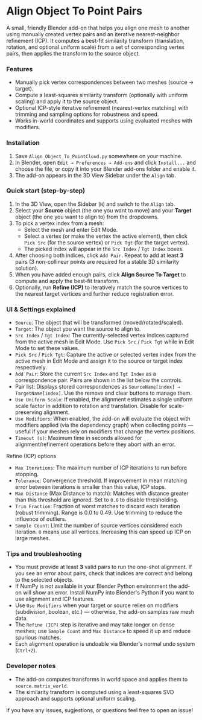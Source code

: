 # Align Object To Point Pairs

A small, friendly Blender add-on that helps you align one mesh to another using manually created vertex pairs and an iterative nearest-neighbor refinement (ICP). It computes a best-fit similarity transform (translation, rotation, and optional uniform scale) from a set of corresponding vertex pairs, then applies the transform to the source object.

### Features
- Manually pick vertex correspondences between two meshes (source → target).
- Compute a least-squares similarity transform (optionally with uniform scaling) and apply it to the source object.
- Optional ICP-style iterative refinement (nearest-vertex matching) with trimming and sampling options for robustness and speed.
- Works in-world coordinates and supports using evaluated meshes with modifiers.

### Installation
1. Save `Align_Object_To_PointCloud.py` somewhere on your machine.
2. In Blender, open `Edit → Preferences → Add-ons` and click `Install...` and choose the file, or copy it into your Blender add-ons folder and enable it.
3. The add-on appears in the 3D View Sidebar under the `Align` tab.

### Quick start (step-by-step)
1. In the 3D View, open the Sidebar (`N`) and switch to the `Align` tab.
2. Select your **Source** object (the one you want to move) and your **Target** object (the one you want to align to) from the dropdowns.
3. To pick a vertex index from a mesh:
   - Select the mesh and enter Edit Mode.
   - Select a vertex (or make the vertex the active element), then click `Pick Src` (for the source vertex) or `Pick Tgt` (for the target vertex).
   - The picked index will appear in the `Src Index` / `Tgt Index` boxes.
4. After choosing both indices, click `Add Pair`. Repeat to add at least **3** pairs (3 non-collinear points are required for a stable 3D similarity solution).
5. When you have added enough pairs, click **Align Source To Target** to compute and apply the best-fit transform.
6. Optionally, run **Refine (ICP)** to iteratively match the source vertices to the nearest target vertices and further reduce registration error.

### UI & Settings explained
- `Source`: The object that will be transformed (moved/rotated/scaled).
- `Target`: The object you want the source to align to.
- `Src Index` / `Tgt Index`: The currently-selected vertex indices captured from the active mesh in Edit Mode. Use `Pick Src` / `Pick Tgt` while in Edit Mode to set these values.
- `Pick Src` / `Pick Tgt`: Capture the active or selected vertex index from the active mesh in Edit Mode and assign it to the source or target index respectively.
- `Add Pair`: Store the current `Src Index` and `Tgt Index` as a correspondence pair. Pairs are shown in the list below the controls.
- Pair list: Displays stored correspondences as `SourceName[index] → TargetName[index]`. Use the remove and clear buttons to manage them.
- `Use Uniform Scale`: If enabled, the alignment estimates a single uniform scale factor in addition to rotation and translation. Disable for scale-preserving alignment.
- `Use Modifiers`: When enabled, the add-on will evaluate the object with modifiers applied (via the dependency graph) when collecting points — useful if your meshes rely on modifiers that change the vertex positions.
- `Timeout (s)`: Maximum time in seconds allowed for alignment/refinement operations before they abort with an error.

Refine (ICP) options
- `Max Iterations`: The maximum number of ICP iterations to run before stopping.
- `Tolerance`: Convergence threshold. If improvement in mean matching error between iterations is smaller than this value, ICP stops.
- `Max Distance` (Max Distance to match): Matches with distance greater than this threshold are ignored. Set to `0.0` to disable thresholding.
- `Trim Fraction`: Fraction of worst matches to discard each iteration (robust trimming). Range is 0.0 to 0.49. Use trimming to reduce the influence of outliers.
- `Sample Count`: Limit the number of source vertices considered each iteration. `0` means use all vertices. Increasing this can speed up ICP on large meshes.

### Tips and troubleshooting
- You must provide at least **3** valid pairs to run the one-shot alignment. If you see an error about pairs, check that indices are correct and belong to the selected objects.
- If NumPy is not available in your Blender Python environment the add-on will show an error. Install NumPy into Blender's Python if you want to use alignment and ICP features.
- Use `Use Modifiers` when your target or source relies on modifiers (subdivision, boolean, etc.) — otherwise, the add-on samples raw mesh data.
- The `Refine (ICP)` step is iterative and may take longer on dense meshes; use `Sample Count` and `Max Distance` to speed it up and reduce spurious matches.
- Each alignment operation is undoable via Blender's normal undo system (`Ctrl+Z`).

### Developer notes
- The add-on computes transforms in world space and applies them to `source.matrix_world`.
- The similarity transform is computed using a least-squares SVD approach and supports optional uniform scaling.

If you have any issues, sugjestions, or questions feel free to open an issue!

